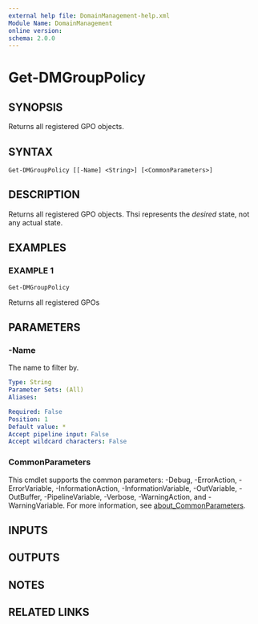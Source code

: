 ```yaml
---
external help file: DomainManagement-help.xml
Module Name: DomainManagement
online version:
schema: 2.0.0
---
```


# Get-DMGroupPolicy

## SYNOPSIS
Returns all registered GPO objects.

## SYNTAX

```
Get-DMGroupPolicy [[-Name] <String>] [<CommonParameters>]
```

## DESCRIPTION
Returns all registered GPO objects.
Thsi represents the _desired_ state, not any actual state.

## EXAMPLES

### EXAMPLE 1
```
Get-DMGroupPolicy
```

Returns all registered GPOs

## PARAMETERS

### -Name
The name to filter by.

```yaml
Type: String
Parameter Sets: (All)
Aliases:

Required: False
Position: 1
Default value: *
Accept pipeline input: False
Accept wildcard characters: False
```

### CommonParameters
This cmdlet supports the common parameters: -Debug, -ErrorAction, -ErrorVariable, -InformationAction, -InformationVariable, -OutVariable, -OutBuffer, -PipelineVariable, -Verbose, -WarningAction, and -WarningVariable. For more information, see [about_CommonParameters](http://go.microsoft.com/fwlink/?LinkID=113216).

## INPUTS

## OUTPUTS

## NOTES

## RELATED LINKS
